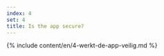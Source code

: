 ```yaml
---
index: 4
set: 4
title: Is the app secure?
---
```

{% include content/en/4-werkt-de-app-veilig.md %}
